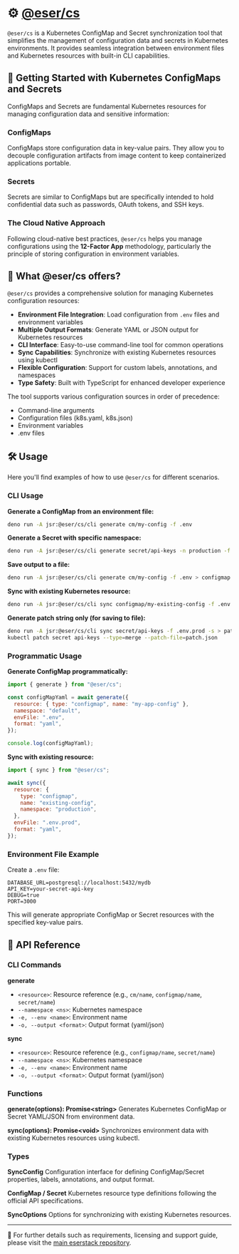 # ⚙️ [@eser/cs](./)

`@eser/cs` is a Kubernetes ConfigMap and Secret synchronization tool that
simplifies the management of configuration data and secrets in Kubernetes
environments. It provides seamless integration between environment files and
Kubernetes resources with built-in CLI capabilities.

## 🚀 Getting Started with Kubernetes ConfigMaps and Secrets

ConfigMaps and Secrets are fundamental Kubernetes resources for managing
configuration data and sensitive information:

### ConfigMaps

ConfigMaps store configuration data in key-value pairs. They allow you to
decouple configuration artifacts from image content to keep containerized
applications portable.

### Secrets

Secrets are similar to ConfigMaps but are specifically intended to hold
confidential data such as passwords, OAuth tokens, and SSH keys.

### The Cloud Native Approach

Following cloud-native best practices, `@eser/cs` helps you manage
configurations using the **12-Factor App** methodology, particularly the
principle of storing configuration in environment variables.

## 🤔 What @eser/cs offers?

`@eser/cs` provides a comprehensive solution for managing Kubernetes
configuration resources:

- **Environment File Integration**: Load configuration from `.env` files and
  environment variables
- **Multiple Output Formats**: Generate YAML or JSON output for Kubernetes
  resources
- **CLI Interface**: Easy-to-use command-line tool for common operations
- **Sync Capabilities**: Synchronize with existing Kubernetes resources using
  kubectl
- **Flexible Configuration**: Support for custom labels, annotations, and
  namespaces
- **Type Safety**: Built with TypeScript for enhanced developer experience

The tool supports various configuration sources in order of precedence:

- Command-line arguments
- Configuration files (k8s.yaml, k8s.json)
- Environment variables
- .env files

## 🛠 Usage

Here you'll find examples of how to use `@eser/cs` for different scenarios.

### CLI Usage

**Generate a ConfigMap from an environment file:**

```bash
deno run -A jsr:@eser/cs/cli generate cm/my-config -f .env
```

**Generate a Secret with specific namespace:**

```bash
deno run -A jsr:@eser/cs/cli generate secret/api-keys -n production -f .env.prod
```

**Save output to a file:**

```bash
deno run -A jsr:@eser/cs/cli generate cm/my-config -f .env > configmap.yaml
```

**Sync with existing Kubernetes resource:**

```bash
deno run -A jsr:@eser/cs/cli sync configmap/my-existing-config -f .env.prod
```

**Generate patch string only (for saving to file):**

```bash
deno run -A jsr:@eser/cs/cli sync secret/api-keys -f .env.prod -s > patch.json
kubectl patch secret api-keys --type=merge --patch-file=patch.json
```

### Programmatic Usage

**Generate ConfigMap programmatically:**

```js
import { generate } from "@eser/cs";

const configMapYaml = await generate({
  resource: { type: "configmap", name: "my-app-config" },
  namespace: "default",
  envFile: ".env",
  format: "yaml",
});

console.log(configMapYaml);
```

**Sync with existing resource:**

```js
import { sync } from "@eser/cs";

await sync({
  resource: {
    type: "configmap",
    name: "existing-config",
    namespace: "production",
  },
  envFile: ".env.prod",
  format: "yaml",
});
```

### Environment File Example

Create a `.env` file:

```env
DATABASE_URL=postgresql://localhost:5432/mydb
API_KEY=your-secret-api-key
DEBUG=true
PORT=3000
```

This will generate appropriate ConfigMap or Secret resources with the specified
key-value pairs.

## 📕 API Reference

### CLI Commands

**generate**

- `<resource>`: Resource reference (e.g., `cm/name`, `configmap/name`,
  `secret/name`)
- `--namespace <ns>`: Kubernetes namespace
- `-e, --env <name>`: Environment name
- `-o, --output <format>`: Output format (yaml/json)

**sync**

- `<resource>`: Resource reference (e.g., `configmap/name`, `secret/name`)
- `--namespace <ns>`: Kubernetes namespace
- `-e, --env <name>`: Environment name
- `-o, --output <format>`: Output format (yaml/json)

### Functions

**generate(options): Promise&lt;string&gt;** Generates Kubernetes ConfigMap or
Secret YAML/JSON from environment data.

**sync(options): Promise&lt;void&gt;** Synchronizes environment data with
existing Kubernetes resources using kubectl.

### Types

**SyncConfig** Configuration interface for defining ConfigMap/Secret properties,
labels, annotations, and output format.

**ConfigMap / Secret** Kubernetes resource type definitions following the
official API specifications.

**SyncOptions** Options for synchronizing with existing Kubernetes resources.

---

🔗 For further details such as requirements, licensing and support guide, please
visit the [main eserstack repository](https://github.com/eser/stack).
